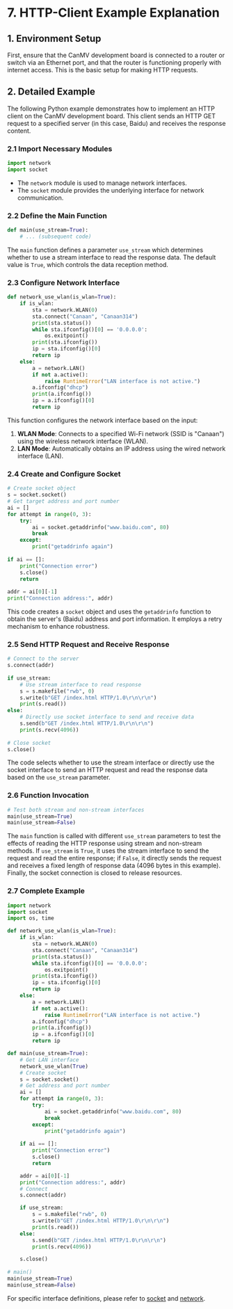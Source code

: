 # 7. HTTP-Client Example Explanation

## 1. Environment Setup

First, ensure that the CanMV development board is connected to a router or switch via an Ethernet port, and that the router is functioning properly with internet access. This is the basic setup for making HTTP requests.

## 2. Detailed Example

The following Python example demonstrates how to implement an HTTP client on the CanMV development board. This client sends an HTTP GET request to a specified server (in this case, Baidu) and receives the response content.

### 2.1 Import Necessary Modules

```python
import network  
import socket
```

- The `network` module is used to manage network interfaces.
- The `socket` module provides the underlying interface for network communication.

### 2.2 Define the Main Function

```python
def main(use_stream=True):  
    # ... (subsequent code)
```

The `main` function defines a parameter `use_stream` which determines whether to use a stream interface to read the response data. The default value is `True`, which controls the data reception method.

### 2.3 Configure Network Interface

```python
def network_use_wlan(is_wlan=True):
    if is_wlan:
        sta = network.WLAN(0)
        sta.connect("Canaan", "Canaan314")
        print(sta.status())
        while sta.ifconfig()[0] == '0.0.0.0':
            os.exitpoint()
        print(sta.ifconfig())
        ip = sta.ifconfig()[0]
        return ip
    else:
        a = network.LAN()
        if not a.active():
            raise RuntimeError("LAN interface is not active.")
        a.ifconfig("dhcp")
        print(a.ifconfig())
        ip = a.ifconfig()[0]
        return ip
```

This function configures the network interface based on the input:

1. **WLAN Mode**: Connects to a specified Wi-Fi network (SSID is "Canaan") using the wireless network interface (WLAN).
1. **LAN Mode**: Automatically obtains an IP address using the wired network interface (LAN).

### 2.4 Create and Configure Socket

```python
# Create socket object  
s = socket.socket()   
# Get target address and port number  
ai = []  
for attempt in range(0, 3):  
    try:  
        ai = socket.getaddrinfo("www.baidu.com", 80)  
        break  
    except:  
        print("getaddrinfo again")  
  
if ai == []:  
    print("Connection error")  
    s.close()  
    return  
  
addr = ai[0][-1]  
print("Connection address:", addr)
```

This code creates a `socket` object and uses the `getaddrinfo` function to obtain the server's (Baidu) address and port information. It employs a retry mechanism to enhance robustness.

### 2.5 Send HTTP Request and Receive Response

```python
# Connect to the server  
s.connect(addr)  
  
if use_stream:  
    # Use stream interface to read response  
    s = s.makefile("rwb", 0)  
    s.write(b"GET /index.html HTTP/1.0\r\n\r\n")  
    print(s.read())  
else:  
    # Directly use socket interface to send and receive data  
    s.send(b"GET /index.html HTTP/1.0\r\n\r\n")  
    print(s.recv(4096))  
   
# Close socket  
s.close()
```

The code selects whether to use the stream interface or directly use the socket interface to send an HTTP request and read the response data based on the `use_stream` parameter.

### 2.6 Function Invocation

```python
# Test both stream and non-stream interfaces  
main(use_stream=True)  
main(use_stream=False)
```

The `main` function is called with different `use_stream` parameters to test the effects of reading the HTTP response using stream and non-stream methods. If `use_stream` is `True`, it uses the stream interface to send the request and read the entire response; if `False`, it directly sends the request and receives a fixed length of response data (4096 bytes in this example). Finally, the socket connection is closed to release resources.

### 2.7 Complete Example

```python
import network
import socket
import os, time

def network_use_wlan(is_wlan=True):
    if is_wlan:
        sta = network.WLAN(0)
        sta.connect("Canaan", "Canaan314")
        print(sta.status())
        while sta.ifconfig()[0] == '0.0.0.0':
            os.exitpoint()
        print(sta.ifconfig())
        ip = sta.ifconfig()[0]
        return ip
    else:
        a = network.LAN()
        if not a.active():
            raise RuntimeError("LAN interface is not active.")
        a.ifconfig("dhcp")
        print(a.ifconfig())
        ip = a.ifconfig()[0]
        return ip

def main(use_stream=True):
    # Get LAN interface
    network_use_wlan(True)
    # Create socket
    s = socket.socket()
    # Get address and port number
    ai = []
    for attempt in range(0, 3):
        try:
            ai = socket.getaddrinfo("www.baidu.com", 80)
            break
        except:
            print("getaddrinfo again")
    
    if ai == []:
        print("Connection error")
        s.close()
        return

    addr = ai[0][-1]
    print("Connection address:", addr)
    # Connect
    s.connect(addr)

    if use_stream:
        s = s.makefile("rwb", 0)
        s.write(b"GET /index.html HTTP/1.0\r\n\r\n")
        print(s.read())
    else:
        s.send(b"GET /index.html HTTP/1.0\r\n\r\n")
        print(s.recv(4096))

    s.close()
 
# main()
main(use_stream=True)
main(use_stream=False)
```

For specific interface definitions, please refer to [socket](../../api/extmod/K230_CanMV_socket_API_Manual.md) and [network](../../api/extmod/K230_CanMV_network_API_Manual.md).

